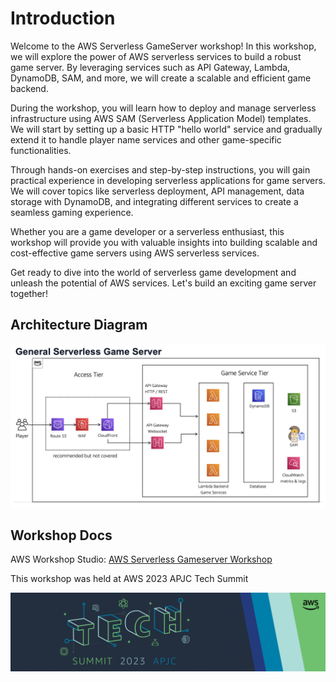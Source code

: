 # Introduction

Welcome to the AWS Serverless GameServer workshop! In this workshop, we will explore the power of AWS serverless services to build a robust game server. By leveraging services such as API Gateway, Lambda, DynamoDB, SAM, and more, we will create a scalable and efficient game backend.

During the workshop, you will learn how to deploy and manage serverless infrastructure using AWS SAM (Serverless Application Model) templates. We will start by setting up a basic HTTP "hello world" service and gradually extend it to handle player name services and other game-specific functionalities.

Through hands-on exercises and step-by-step instructions, you will gain practical experience in developing serverless applications for game servers. We will cover topics like serverless deployment, API management, data storage with DynamoDB, and integrating different services to create a seamless gaming experience.

Whether you are a game developer or a serverless enthusiast, this workshop will provide you with valuable insights into building scalable and cost-effective game servers using AWS serverless services.

Get ready to dive into the world of serverless game development and unleash the potential of AWS services. Let's build an exciting game server together!



## Architecture Diagram

![arch](Docs/images/arch.jpeg)

## Workshop Docs

AWS Workshop Studio: [AWS Serverless Gameserver Workshop](https://catalog.us-east-1.prod.workshops.aws/workshops/289860e1-fb72-4a89-8691-d4ded671c904/en-US/introduction)

This workshop was held at AWS 2023 APJC Tech Summit

![apjc-logo](Docs/images/apjc-2023.png)
